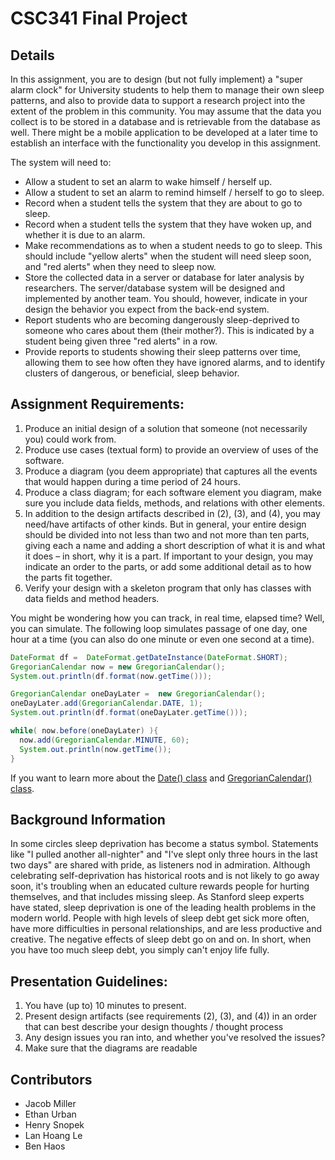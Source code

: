 # CSC341 Final Project
## Details
In this assignment, you are to design (but not fully implement) a "super alarm clock" for University students to help them to manage their own sleep patterns, and also to provide data to support a research project into the extent of the problem in this community.  You may assume that the data you collect is to be stored in a database and is retrievable from the database as well.  There might be a mobile application to be developed at a later time to establish an interface with the functionality you develop in this assignment.

The system will need to:
- Allow a student to set an alarm to wake himself / herself up.
- Allow a student to set an alarm to remind himself / herself to go to sleep.
- Record when a student tells the system that they are about to go to sleep.
- Record when a student tells the system that they have woken up, and whether it is due to an alarm.
- Make recommendations as to when a student needs to go to sleep. This should include "yellow alerts" when the student will need sleep soon, and "red alerts" when they need to sleep now.
- Store the collected data in a server or database for later analysis by researchers.  The server/database system will be designed and implemented by another team. You should, however, indicate in your design the behavior you expect from the back-end system.
- Report students who are becoming dangerously sleep-deprived to someone who cares about them (their mother?).  This is indicated by a student being given three "red alerts" in a row.
- Provide reports to students showing their sleep patterns over time, allowing them to see how often they have ignored alarms, and to identify clusters of dangerous, or beneficial, sleep behavior.

## Assignment Requirements:
1. Produce an initial design of a solution that someone (not necessarily you) could work from.
2. Produce use cases (textual form) to provide an overview of uses of the software.
3. Produce a diagram (you deem appropriate) that captures all the events that would happen during a time period of 24 hours.  
4. Produce a class diagram; for each software element you diagram, make sure you include data fields, methods, and relations with other elements.
5. In addition to the design artifacts described in (2), (3), and (4), you may need/have artifacts of other kinds.  But in general, your entire design should be divided into not less than two and not more than ten parts, giving each a name and adding a short description of what it is and what it does – in short, why it is a part.  If important to your design, you may indicate an order to the parts, or add some additional detail as to how the parts fit together.
6. Verify your design with a skeleton program that only has classes with data fields and method headers.

You might be wondering how you can track, in real time, elapsed time?  Well, you can simulate.  The following loop simulates passage of one day, one hour at a time (you can also do one minute or even one second at a time).

```java
DateFormat df =  DateFormat.getDateInstance(DateFormat.SHORT);
GregorianCalendar now = new GregorianCalendar();
System.out.println(df.format(now.getTime()));

GregorianCalendar oneDayLater =  new GregorianCalendar();
oneDayLater.add(GregorianCalendar.DATE, 1);
System.out.println(df.format(oneDayLater.getTime()));

while( now.before(oneDayLater) ){
  now.add(GregorianCalendar.MINUTE, 60);
  System.out.println(now.getTime());
}
```

If you want to learn more about the [Date() class](http://www.tutorialspoint.com/java/util/java_util_date.htm) and [GregorianCalendar() class](http://www.tutorialspoint.com/java/util/java_util_gregoriancalendar.htm).

## Background Information
In some circles sleep deprivation has become a status symbol.  Statements like "I pulled another all-nighter" and "I've slept only three hours in the last two days" are shared with pride, as listeners nod in admiration.  Although celebrating self-deprivation has historical roots and is not likely to go away soon, it's troubling when an educated culture rewards people for hurting themselves, and that includes missing sleep.  As Stanford sleep experts have stated, sleep deprivation is one of the leading health problems in the modern world.  People with high levels of sleep debt get sick more often, have more difficulties in personal relationships, and are less productive and creative. The negative effects of sleep debt go on and on.  In short, when you have too much sleep debt, you simply can't enjoy life fully.

## Presentation Guidelines:
1. You have (up to) 10 minutes to present.
2. Present design artifacts (see requirements (2), (3), and (4)) in an order that can best describe your design thoughts / thought process
3. Any design issues you ran into, and whether you've resolved the issues?
4. Make sure that the diagrams are readable

## Contributors
- Jacob Miller
- Ethan Urban
- Henry Snopek
- Lan Hoang Le
- Ben Haos
